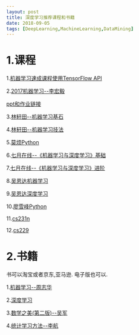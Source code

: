 ```yaml
---
layout: post
title: 深度学习推荐课程和书籍
date: 2018-09-05
tags: [DeepLearning,MachineLearning,DataMining]
---
```



# 1.课程 #

1.[机器学习速成课程使用TensorFlow API](https://developers.google.com/machine-learning/crash-course/?hl=zh-cn)


2.[2017机器学习--李宏毅](https://www.bilibili.com/video/av10590361?from=search&seid=6766235208799145905)

  [ppt和作业链接](http://speech.ee.ntu.edu.tw/~tlkagk/courses.html)

3.[林轩田--机器学习基石](https://www.bilibili.com/video/av1624332?from=search&seid=6766235208799145905)

4.[林轩田--机器学习技法](https://www.bilibili.com/video/av12469267?from=search&seid=6766235208799145905)


5.[莫烦Python](https://morvanzhou.github.io/)



6.[七月在线--《机器学习与深度学习》基础](https://www.bilibili.com/video/av20726702/?p=1)


7.[七月在线--《机器学习与深度学习》进阶](https://www.bilibili.com/video/av20759404)


8.[吴恩达机器学习](https://study.163.com/course/introduction/1004570029.htm)


9.[吴恩达深度学习](https://mooc.study.163.com/smartSpec/detail/1001319001.htm)

10.[廖雪峰Python](https://www.liaoxuefeng.com/)


11.[cs231n](http://cs231n.stanford.edu/)


12.[cs229](http://cs229.stanford.edu/)



# 2.书籍 #

书可以淘宝或者京东,亚马逊.
电子版也可以.



1.[机器学习--周志华](https://book.douban.com/subject/26708119/)


2.[深度学习](https://book.douban.com/subject/27087503/)


3.[数学之美(第二版)--吴军](https://book.douban.com/subject/26163454/)



4.[统计学习方法--李航](https://book.douban.com/subject/10590856/)
